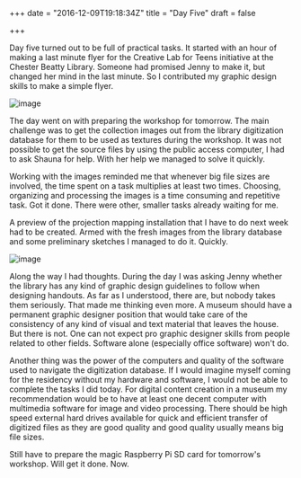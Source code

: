 +++
date = "2016-12-09T19:18:34Z"
title = "Day Five"
draft = false

+++

Day five turned out to be full of practical tasks. It started with an hour of making a last minute flyer for the Creative Lab for Teens initiative at the Chester Beatty Library. Someone had promised Jenny to make it, but changed her mind in the last minute. So I contributed my graphic design skills to make a simple flyer. 

![image](postimages/teens-club-flyer.jpg)

The day went on with preparing the workshop for tomorrow. The main challenge was to get the collection images out from the library digitization database for them to be used as textures during the workshop. It was not possible to get the source files by using the public access computer, I had to ask Shauna for help. With her help we managed to solve it quickly. 

Working with the images reminded me that whenever big file sizes are involved, the time spent on a task multiplies at least two times. Choosing, organizing and processing the images is a time consuming and repetitive task. Got it done. There were other, smaller tasks already waiting for me. 

A preview of the projection mapping installation that I have to do next week had to be created. Armed with the fresh images from the library database and some preliminary sketches I managed to do it. Quickly. 

![image](postimages/cbl-mapping-visuals.jpg)

Along the way I had thoughts. During the day I was asking Jenny whether the library has any kind of graphic design guidelines to follow when designing handouts. As far as I understood, there are, but nobody takes them seriously. That made me thinking even more. A museum should have a permanent graphic designer position that would take care of the consistency of any kind of visual and text material that leaves the house. But there is not. One can not expect pro graphic designer skills from people related to other fields. Software alone (especially office software) won't do.

Another thing was the power of the computers and quality of the software used to navigate the digitization database. If I would imagine myself coming for the residency without my hardware and software, I would not be able to complete the tasks I did today. For digital content creation in a museum my recommendation would be to have at least one decent computer with multimedia software for image and video processing. There should be high speed external hard drives available for quick and efficient transfer of digitized files as they are good quality and good quality usually means big file sizes. 

Still have to prepare the magic Raspberry Pi SD card for tomorrow's workshop. Will get it done. Now.

